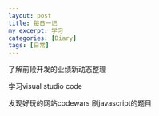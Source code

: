 ```yaml
---
layout: post
title: 每日一记
my_excerpt: 学习
categories: [Diary]
tags: [日常]
---
```


了解前段开发的业绩新动态整理

学习visual studio code

发现好玩的网站codewars 刷javascript的题目
